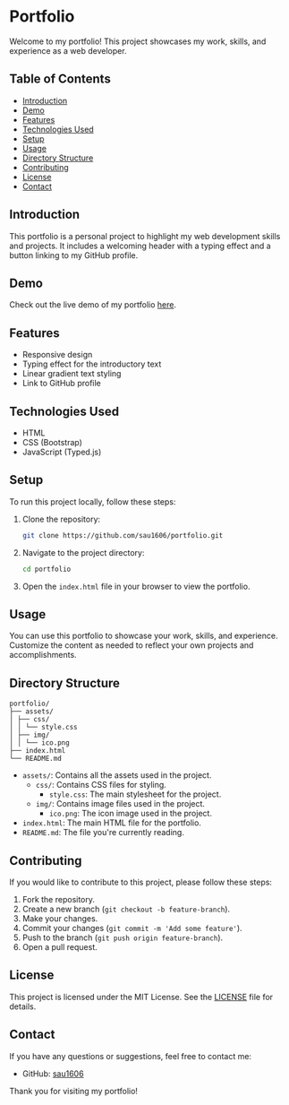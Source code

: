 # Portfolio

Welcome to my portfolio! This project showcases my work, skills, and experience as a web developer.

## Table of Contents

- [Introduction](#introduction)
- [Demo](#demo)
- [Features](#features)
- [Technologies Used](#technologies-used)
- [Setup](#setup)
- [Usage](#usage)
- [Directory Structure](#directory-structure)
- [Contributing](#contributing)
- [License](#license)
- [Contact](#contact)

## Introduction

This portfolio is a personal project to highlight my web development skills and projects. It includes a welcoming header with a typing effect and a button linking to my GitHub profile.

## Demo

Check out the live demo of my portfolio [here](https://saurabh-singh-portfolio-sau1606.netlify.app/).

## Features

- Responsive design
- Typing effect for the introductory text
- Linear gradient text styling
- Link to GitHub profile

## Technologies Used

- HTML
- CSS (Bootstrap)
- JavaScript (Typed.js)

## Setup

To run this project locally, follow these steps:

1. Clone the repository:

    ```bash
    git clone https://github.com/sau1606/portfolio.git
    ```

2. Navigate to the project directory:

    ```bash
    cd portfolio
    ```

3. Open the `index.html` file in your browser to view the portfolio.

## Usage

You can use this portfolio to showcase your work, skills, and experience. Customize the content as needed to reflect your own projects and accomplishments.

## Directory Structure
    portfolio/
    ├── assets/
    │ ├── css/
    │ │ └── style.css
    │ ├── img/
    │ │ └── ico.png
    ├── index.html
    └── README.md

- `assets/`: Contains all the assets used in the project.
  - `css/`: Contains CSS files for styling.
    - `style.css`: The main stylesheet for the project.
  - `img/`: Contains image files used in the project.
    - `ico.png`: The icon image used in the project.
- `index.html`: The main HTML file for the portfolio.
- `README.md`: The file you're currently reading.

## Contributing

If you would like to contribute to this project, please follow these steps:

1. Fork the repository.
2. Create a new branch (`git checkout -b feature-branch`).
3. Make your changes.
4. Commit your changes (`git commit -m 'Add some feature'`).
5. Push to the branch (`git push origin feature-branch`).
6. Open a pull request.

## License

This project is licensed under the MIT License. See the [LICENSE](LICENSE) file for details.

## Contact

If you have any questions or suggestions, feel free to contact me:

- GitHub: [sau1606](https://www.github.com/sau1606)

Thank you for visiting my portfolio!

